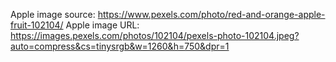 Apple image source: https://www.pexels.com/photo/red-and-orange-apple-fruit-102104/
Apple image URL: https://images.pexels.com/photos/102104/pexels-photo-102104.jpeg?auto=compress&cs=tinysrgb&w=1260&h=750&dpr=1